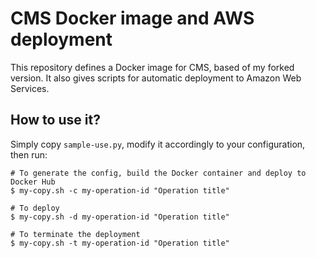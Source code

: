 # CMS Docker image and AWS deployment

This repository defines a Docker image for CMS, based of my 
forked version. It also gives scripts for automatic deployment
to Amazon Web Services.

## How to use it?

Simply copy `sample-use.py`, modify it accordingly to your 
configuration, then run:

```commandline
# To generate the config, build the Docker container and deploy to Docker Hub
$ my-copy.sh -c my-operation-id "Operation title"

# To deploy
$ my-copy.sh -d my-operation-id "Operation title"

# To terminate the deployment
$ my-copy.sh -t my-operation-id "Operation title"

```
